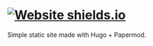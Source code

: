 # [![Website shields.io](https://img.shields.io/website-up-down-green-red/http/leaf.guide)](http://shields.io/)

Simple static site made with Hugo + Papermod.
